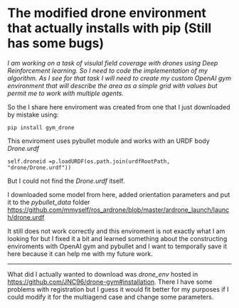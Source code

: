 # The modified drone environment that actually installs with pip (Still has some bugs)

_I am working on a task of visulal field coverage with drones using Deep Reinforcement learning. 
So I need to code the implementation of my algorithm.
As I see for that task I will need to create my custom OpenAI gym environment that will describe the area as a simple grid with values but permit me to work with multiple agents._

So the I share here enviroment was created from one that I just downloaded by mistake using:

```
pip install gym_drone
```

This enviroment uses pybullet module and works with an URDF body _Drone.urdf_
```
self.droneid =p.loadURDF(os.path.join(urdfRootPath, "drone/Drone.urdf"))
```
But I could not find the _Drone.urdf_ itself. 

I downloaded some model from here, added orientation parameters and put it to the _pybullet_data_ folder
https://github.com/mmyself/ros_ardrone/blob/master/ardrone_launch/launch/drone.urdf

It still does not work correctly and this enviroment is not exactly what I am looking for but I fixed it a bit and learned something about the constructing enviroments with OpenAI gym and pybullet and I want to temporally save it here because it can help me with my future work.
____

What did I actually wanted to download was _drone_env_ hosted in https://github.com/JNC96/drone-gym#installation.
There I have some problems with registration but I guess it would fit better for my purposes if I could modify it for the multiagend case and change some parameters.
